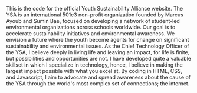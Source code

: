 This is the code for the official Youth Sustainability Alliance website. The YSA is an international 501c3 non-profit organization founded by Marcus Ayoub and Sumin Bae, focused on developing a network of student-led environmental organizations across schools worldwide. Our goal is to accelerate sustainability initiatives and environmental awareness. We envision a future where the youth become agents for change on significant sustainability and environmental issues. 
As the Chief Technology Officer of the YSA, I believe deeply in living life and leaving an impact, for life is finite, but possibilities and opportunities are not. I have developed quite a valuable skillset in which I specialize in technology, hence, I believe in making the largest impact possible with what you excel at. By coding in HTML, CSS, and Javascript, I aim to advocate and spread awareness about the cause of the YSA through the world's most complex set of connections; the internet.
